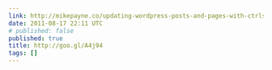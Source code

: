 ```yaml
---
link: http://mikepayne.co/updating-wordpress-posts-and-pages-with-ctrls/
date: 2011-08-17 22:11 UTC
# published: false
published: true
title: http://goo.gl/A4j94
tags: []
---
```



